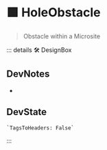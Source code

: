 # 🟩  <eco>HoleObstacle</eco>

> Obstacle within a Microsite

::: details 🛠 <dev>DesignBox</dev>

## DevNotes

-

## DevState

```py
`TagsToHeaders: False`
```

:::
